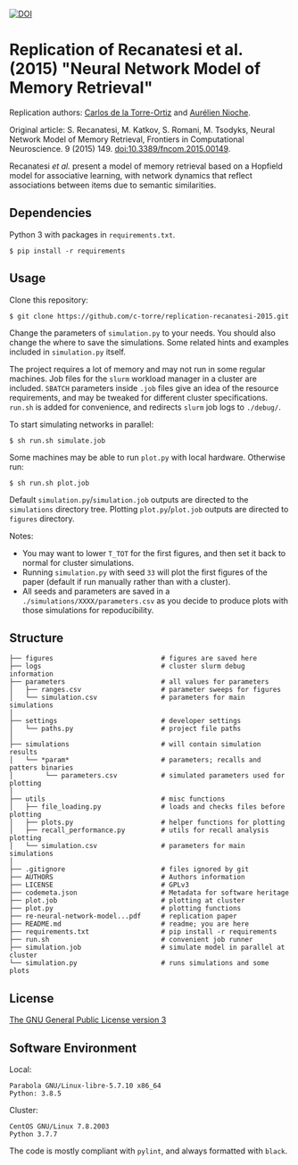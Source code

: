 [![DOI](https://zenodo.org/badge/DOI/10.5281/zenodo.4396275.svg)](https://doi.org/10.5281/zenodo.4396275)

Replication of Recanatesi et al. (2015) "Neural Network Model of Memory Retrieval"
==================================================================================

Replication authors: [Carlos de la Torre-Ortiz](https://github.com/c-torre) and [Aurélien Nioche](https://github.com/AurelienNioche/).

Original article: S. Recanatesi, M. Katkov, S. Romani, M. Tsodyks, Neural Network Model of Memory Retrieval, Frontiers in Computational Neuroscience. 9 (2015) 149. [doi:10.3389/fncom.2015.00149](https://doi.org/10.3389/fncom.2015.00149).

Recanatesi *et al.* present a model of memory retrieval based on a Hopfield model for associative learning, with network dynamics that reflect associations between items due to semantic similarities.


Dependencies
------------

Python 3 with packages in `requirements.txt`.

```
$ pip install -r requirements
```

Usage
-----

Clone this repository:

```
$ git clone https://github.com/c-torre/replication-recanatesi-2015.git
```

Change the parameters of `simulation.py` to your needs.
You should also change the where to save the simulations.
Some related hints and examples included in `simulation.py` itself.

The project requires a lot of memory and may not run in some regular machines.
Job files for the `slurm` workload manager in a cluster are included.
`SBATCH` parameters inside `.job` files give an idea of the resource requirements, and may be tweaked for different cluster specifications.
`run.sh` is added for convenience, and redirects `slurm` job logs to `./debug/`.

To start simulating networks in parallel:

```
$ sh run.sh simulate.job
```

Some machines may be able to run `plot.py` with local hardware.
Otherwise run:

```
$ sh run.sh plot.job
```

Default `simulation.py`/`simulation.job` outputs are directed to the `simulations` directory tree.
Plotting `plot.py`/`plot.job` outputs are directed to `figures` directory.

Notes:

* You may want to lower `T_TOT` for the first figures, and then set it back to normal for cluster simulations.
* Running `simulation.py` with seed `33` will plot the first figures of the paper (default if run manually rather than with a cluster).
* All seeds and parameters are saved in a `./simulations/XXXX/parameters.csv` as you decide to produce plots with those simulations for repoducibility.

Structure
---------

```
├── figures                           # figures are saved here
├── logs                              # cluster slurm debug information
├── parameters                        # all values for parameters
│   ├── ranges.csv                    # parameter sweeps for figures
│   └── simulation.csv                # parameters for main simulations
│
├── settings                          # developer settings
│   └── paths.py                      # project file paths
│
├── simulations                       # will contain simulation results
│   └── *param*                       # parameters; recalls and patters binaries
│        └── parameters.csv           # simulated parameters used for plotting
│
├── utils                             # misc functions
│   ├── file_loading.py               # loads and checks files before plotting
│   ├── plots.py                      # helper functions for plotting
│   ├── recall_performance.py         # utils for recall analysis plotting
│   └── simulation.csv                # parameters for main simulations
│
├── .gitignore                        # files ignored by git
├── AUTHORS                           # Authors information
├── LICENSE                           # GPLv3
├── codemeta.json                     # Metadata for software heritage
├── plot.job                          # plotting at cluster
├── plot.py                           # plotting functions
├── re-neural-network-model...pdf     # replication paper
├── README.md                         # readme; you are here
├── requirements.txt                  # pip install -r requirements
├── run.sh                            # convenient job runner
├── simulation.job                    # simulate model in parallel at cluster
└── simulation.py                     # runs simulations and some plots
```

License
-------

[The GNU General Public License version 3](https://www.gnu.org/licenses/#GPL)

Software Environment
--------------------

Local:

```
Parabola GNU/Linux-libre-5.7.10 x86_64
Python: 3.8.5
```

Cluster:

```
CentOS GNU/Linux 7.8.2003
Python 3.7.7
```

The code is mostly compliant with `pylint`, and always formatted with `black`.
